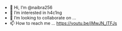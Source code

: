 - 👋 Hi, I’m @naibra256
- 👀 I’m interested in h4c1ng
- 💞️ I’m looking to collaborate on ...
- 📫 How to reach me ... https://youtu.be/jMwJN_lTFJs

<!---
naibra256/naibra256 is a ✨ special ✨ repository because its `README.md` (this file) appears on your GitHub profile.
You can click the Preview link to take a look at your changes.
--->
